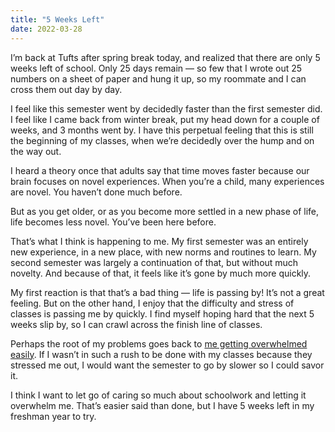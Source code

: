 ```yaml
---
title: "5 Weeks Left"
date: 2022-03-28
---
```


I’m back at Tufts after spring break today, and realized that there are only 5 weeks left of school. Only 25 days remain — so few that I wrote out 25 numbers on a sheet of paper and hung it up, so my roommate and I can cross them out day by day.

I feel like this semester went by decidedly faster than the first semester did. I feel like I came back from winter break, put my head down for a couple of weeks, and 3 months went by. I have this perpetual feeling that this is still the beginning of my classes, when we’re decidedly over the hump and on the way out.

I heard a theory once that adults say that time moves faster because our brain focuses on novel experiences. When you’re a child, many experiences are novel. You haven’t done much before.

But as you get older, or as you become more settled in a new phase of life, life becomes less novel. You’ve been here before.

That’s what I think is happening to me. My first semester was an entirely new experience, in a new place, with new norms and routines to learn. My second semester was largely a continuation of that, but without much novelty. And because of that, it feels like it’s gone by much more quickly.

My first reaction is that that’s a bad thing — life is passing by! It’s not a great feeling. But on the other hand, I enjoy that the difficulty and stress of classes is passing me by quickly. I find myself hoping hard that the next 5 weeks slip by, so I can crawl across the finish line of classes.

Perhaps the root of my problems goes back to [me getting overwhelmed easily](https://benborgers.com/posts/overwhelmed). If I wasn’t in such a rush to be done with my classes because they stressed me out, I would want the semester to go by slower so I could savor it.

I think I want to let go of caring so much about schoolwork and letting it overwhelm me. That’s easier said than done, but I have 5 weeks left in my freshman year to try.
